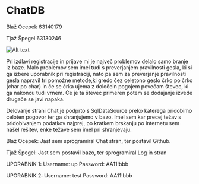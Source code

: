 # ChatDB
Blaž Ocepek 63140179 

Tjaž Špegel 63130246

![Alt text](http://prntscr.com/di4jjn)

Pri izdlavi registracije in prijave mi je največ problemov delalo samo branje iz baze. Malo problemov sem imel tudi s preverjanjem pravilnosti gesla, ki si ga izbere uporabnik pri registraciji, nato pa sem za preverjanje pravilnosti gesla napravil tri pomožne metode,ki gredo čez celetono geslo črko po črko (char po char) in če se črka ujema z določein pogojem povečam števec, ki ga nakoncu tudi vrnem. Če je ta števec primeren potem se dodajanje izvede drugače se javi napaka.

Delovanje strani Chat je podprto s SqlDataSource preko katerega pridobimo celoten pogovor ter ga shranjujemo v bazo.
Imel sem kar precej težav s pridobivanjem podatkov najprej, po kratkem brskanju po internetu sem našel rešitev, enke težave sem imel pri shranjevaju.

Blaž Ocepek: Jast sem sprogramiral Chat stran, ter postavil Github.

Tjaž Špegel: Jast sem postavil bazo, ter sprogramiral Log in stran

UPORABNIK 1:
Username: up
Password: AA11!bbb

UPORABNIK 2:
Username: test
Password: AA11!bbb

